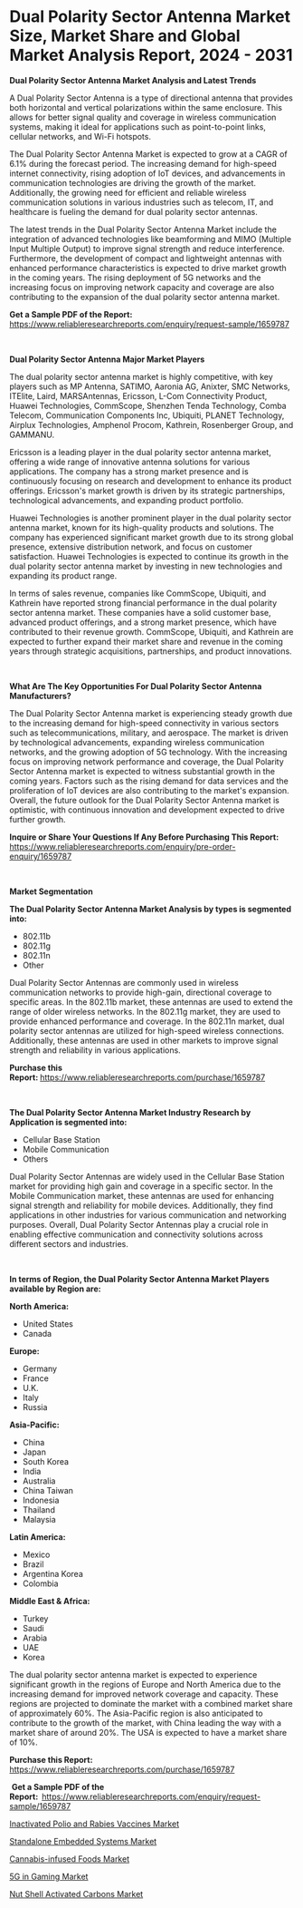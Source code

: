 <p><h1>Dual Polarity Sector Antenna Market Size, Market Share and Global Market Analysis Report, 2024 - 2031</h1></p><p><strong>Dual Polarity Sector Antenna Market Analysis and Latest Trends</strong></p>
<p><p>A Dual Polarity Sector Antenna is a type of directional antenna that provides both horizontal and vertical polarizations within the same enclosure. This allows for better signal quality and coverage in wireless communication systems, making it ideal for applications such as point-to-point links, cellular networks, and Wi-Fi hotspots.</p><p>The Dual Polarity Sector Antenna Market is expected to grow at a CAGR of 6.1% during the forecast period. The increasing demand for high-speed internet connectivity, rising adoption of IoT devices, and advancements in communication technologies are driving the growth of the market. Additionally, the growing need for efficient and reliable wireless communication solutions in various industries such as telecom, IT, and healthcare is fueling the demand for dual polarity sector antennas.</p><p>The latest trends in the Dual Polarity Sector Antenna Market include the integration of advanced technologies like beamforming and MIMO (Multiple Input Multiple Output) to improve signal strength and reduce interference. Furthermore, the development of compact and lightweight antennas with enhanced performance characteristics is expected to drive market growth in the coming years. The rising deployment of 5G networks and the increasing focus on improving network capacity and coverage are also contributing to the expansion of the dual polarity sector antenna market.</p></p>
<p><strong>Get a Sample PDF of the Report:&nbsp;</strong> <a href="https://www.reliableresearchreports.com/enquiry/request-sample/1659787">https://www.reliableresearchreports.com/enquiry/request-sample/1659787</a></p>
<p>&nbsp;</p>
<p><strong>Dual Polarity Sector Antenna Major Market Players</strong></p>
<p><p>The dual polarity sector antenna market is highly competitive, with key players such as MP Antenna, SATIMO, Aaronia AG, Anixter, SMC Networks, ITElite, Laird, MARSAntennas, Ericsson, L-Com Connectivity Product, Huawei Technologies, CommScope, Shenzhen Tenda Technology, Comba Telecom, Communication Components Inc, Ubiquiti, PLANET Technology, Airplux Technologies, Amphenol Procom, Kathrein, Rosenberger Group, and GAMMANU.</p><p>Ericsson is a leading player in the dual polarity sector antenna market, offering a wide range of innovative antenna solutions for various applications. The company has a strong market presence and is continuously focusing on research and development to enhance its product offerings. Ericsson's market growth is driven by its strategic partnerships, technological advancements, and expanding product portfolio.</p><p>Huawei Technologies is another prominent player in the dual polarity sector antenna market, known for its high-quality products and solutions. The company has experienced significant market growth due to its strong global presence, extensive distribution network, and focus on customer satisfaction. Huawei Technologies is expected to continue its growth in the dual polarity sector antenna market by investing in new technologies and expanding its product range.</p><p>In terms of sales revenue, companies like CommScope, Ubiquiti, and Kathrein have reported strong financial performance in the dual polarity sector antenna market. These companies have a solid customer base, advanced product offerings, and a strong market presence, which have contributed to their revenue growth. CommScope, Ubiquiti, and Kathrein are expected to further expand their market share and revenue in the coming years through strategic acquisitions, partnerships, and product innovations.</p></p>
<p>&nbsp;</p>
<p><strong>What Are The Key Opportunities For Dual Polarity Sector Antenna Manufacturers?</strong></p>
<p><p>The Dual Polarity Sector Antenna market is experiencing steady growth due to the increasing demand for high-speed connectivity in various sectors such as telecommunications, military, and aerospace. The market is driven by technological advancements, expanding wireless communication networks, and the growing adoption of 5G technology. With the increasing focus on improving network performance and coverage, the Dual Polarity Sector Antenna market is expected to witness substantial growth in the coming years. Factors such as the rising demand for data services and the proliferation of IoT devices are also contributing to the market's expansion. Overall, the future outlook for the Dual Polarity Sector Antenna market is optimistic, with continuous innovation and development expected to drive further growth.</p></p>
<p><strong>Inquire or Share Your Questions If Any Before Purchasing This Report:</strong> <a href="https://www.reliableresearchreports.com/enquiry/pre-order-enquiry/1659787">https://www.reliableresearchreports.com/enquiry/pre-order-enquiry/1659787</a></p>
<p>&nbsp;</p>
<p><strong>Market Segmentation</strong></p>
<p><strong>The Dual Polarity Sector Antenna Market Analysis by types is segmented into:</strong></p>
<p><ul><li>802.11b</li><li>802.11g</li><li>802.11n</li><li>Other</li></ul></p>
<p><p>Dual Polarity Sector Antennas are commonly used in wireless communication networks to provide high-gain, directional coverage to specific areas. In the 802.11b market, these antennas are used to extend the range of older wireless networks. In the 802.11g market, they are used to provide enhanced performance and coverage. In the 802.11n market, dual polarity sector antennas are utilized for high-speed wireless connections. Additionally, these antennas are used in other markets to improve signal strength and reliability in various applications.</p></p>
<p><strong>Purchase this Report:&nbsp;</strong><a href="https://www.reliableresearchreports.com/purchase/1659787">https://www.reliableresearchreports.com/purchase/1659787</a></p>
<p>&nbsp;</p>
<p><strong>The Dual Polarity Sector Antenna Market Industry Research by Application is segmented into:</strong></p>
<p><ul><li>Cellular Base Station</li><li>Mobile Communication</li><li>Others</li></ul></p>
<p><p>Dual Polarity Sector Antennas are widely used in the Cellular Base Station market for providing high gain and coverage in a specific sector. In the Mobile Communication market, these antennas are used for enhancing signal strength and reliability for mobile devices. Additionally, they find applications in other industries for various communication and networking purposes. Overall, Dual Polarity Sector Antennas play a crucial role in enabling effective communication and connectivity solutions across different sectors and industries.</p></p>
<p>&nbsp;</p>
<p><strong>In terms of Region, the Dual Polarity Sector Antenna Market Players available by Region are:</strong></p>
<p>
    <p> <strong> North America: </strong>
        <ul>
            <li>United States</li>
            <li>Canada</li>
        </ul>
        </p> 
    <p> <strong> Europe: </strong>
        <ul>
            <li>Germany</li>
            <li>France</li>
            <li>U.K.</li>
            <li>Italy</li>
            <li>Russia</li>
        </ul>
        </p> 
    <p> <strong> Asia-Pacific: </strong>
        <ul>
            <li>China</li>
            <li>Japan</li>
            <li>South Korea</li>
            <li>India</li>
            <li>Australia</li>
            <li>China Taiwan</li>
            <li>Indonesia</li>
            <li>Thailand</li>
            <li>Malaysia</li>
        </ul>
        </p> 
    <p> <strong> Latin America: </strong>
        <ul>
            <li>Mexico</li>
            <li>Brazil</li>
            <li>Argentina Korea</li>
            <li>Colombia</li>
        </ul>
        </p> 
    <p> <strong> Middle East & Africa: </strong>
        <ul>
            <li>Turkey</li>
            <li>Saudi</li>
            <li>Arabia</li>
            <li>UAE</li>
            <li>Korea</li>
        </ul>
    </p>
    </p>
<p><p>The dual polarity sector antenna market is expected to experience significant growth in the regions of Europe and North America due to the increasing demand for improved network coverage and capacity. These regions are projected to dominate the market with a combined market share of approximately 60%. The Asia-Pacific region is also anticipated to contribute to the growth of the market, with China leading the way with a market share of around 20%. The USA is expected to have a market share of 10%.</p></p>
<p><strong>Purchase this Report: </strong><a href="https://www.reliableresearchreports.com/purchase/1659787">https://www.reliableresearchreports.com/purchase/1659787</a></p>
<p>&nbsp;<strong>Get a Sample PDF of the Report:&nbsp;&nbsp;</strong><a href="https://www.reliableresearchreports.com/enquiry/request-sample/1659787">https://www.reliableresearchreports.com/enquiry/request-sample/1659787</a></p>
<p><strong></strong></p>
<p><p><a href="https://issuu.com/reportprime-2/docs/inactivated-polio-and-rabies-vaccines-market-size-">Inactivated Polio and Rabies Vaccines Market</a></p><p><a href="https://medium.com/@mildredlawson1937/standalone-embedded-systems-market-comprehensive-assessment-by-type-application-and-geography-01d5e7ae71a6">Standalone Embedded Systems Market</a></p><p><a href="https://issuu.com/reportprime-2/docs/cannabis-infused-foods-market-size-2030.pptx">Cannabis-infused Foods Market</a></p><p><a href="https://medium.com/@shirleysullivan73/analyzing-5g-in-gaming-market-global-industry-perspective-and-forecast-2024-to-2031-daeeeea1eac6">5G in Gaming Market</a></p><p><a href="https://github.com/juancolorado15/Market-Research-Report-List-1/blob/main/nut-shell-activated-carbons-market.md">Nut Shell Activated Carbons Market</a></p></p>